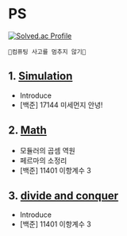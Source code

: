 # PS

[![Solved.ac Profile](http://mazassumnida.wtf/api/v2/generate_badge?boj=one9119)](https://solved.ac/one9119/)

```🧠컴퓨팅 사고를 멈추지 않기🦾```

## 1. [Simulation](https://github.com/choiish98/PS/tree/main/Simulation)
- Introduce
- [백준] 17144 미세먼지 안녕!

## 2. [Math]()
- 모듈러의 곱셈 역원
- 페르마의 소정리
- [백준] 11401 이항계수 3

## 3. [divide and conquer]()
- Introduce
- [백준] 11401 이항계수 3